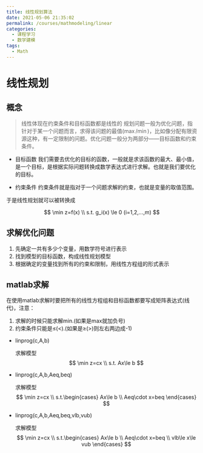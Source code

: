 ```yaml
---
title: 线性规划算法
date: 2021-05-06 21:35:02
permalink: /courses/mathmodeling/linear
categories:
  - 课程学习
  - 数学建模
tags: 
  - Math
---
```

# 线性规划

## 概念

> 线性体现在约束条件和目标函数都是线性的
规划问题一般为优化问题，指针对于某一个问题而言，求得该问题的最值($\max/\min$)，比如像分配有限资源这种，有一定限制的问题。优化问题一般分为两部分——目标函数和约束条件。

- 目标函数
  我们需要去优化的目标的函数，一般就是求该函数的最大、最小值，是一个目标，是根据实际问题转换成数学表达式进行求解。也就是我们要优化的目标。

- 约束条件
  约束条件就是指对于一个问题求解的约束，也就是变量的取值范围。

于是线性规划就可以被转换成

$$
    \min z=f(x) \\
    s.t. g_i(x) \le 0 (i=1,2,...,m)
$$

## 求解优化问题

1. 先确定一共有多少个变量，用数学符号进行表示
2. 找到模型的目标函数，构成线性规划模型
3. 根据确定的变量找到所有的约束和限制，用线性方程组的形式表示

## matlab求解

在使用matlab求解时要把所有的线性方程组和目标函数都要写成矩阵表达式(线代)，注意：

1. 求解的时候只能求解min.(如果是max就加负号)
2. 约束条件只能是$\le$($<$).(如果是$\ge$($>$)则左右两边成-1)

- linprog(c,A,b)
  
  求解模型
  $$
  \min z=cx \\
  s.t. Ax\le b
  $$

- linprog(c,A,b,Aeq,beq)
  
  求解模型
  $$
  \min z=cx \\
  s.t.\begin{cases}
    Ax\le b \\
    Aeq\cdot x=beq
    \end{cases}
  $$

- linprog(c,A,b,Aeq,beq,vlb,vub)
  
  求解模型
  $$
  \min z=cx \\
  s.t.\begin{cases}
    Ax\le b \\
    Aeq\cdot x=beq \\
    vlb\le x\le vub
    \end{cases}
  $$